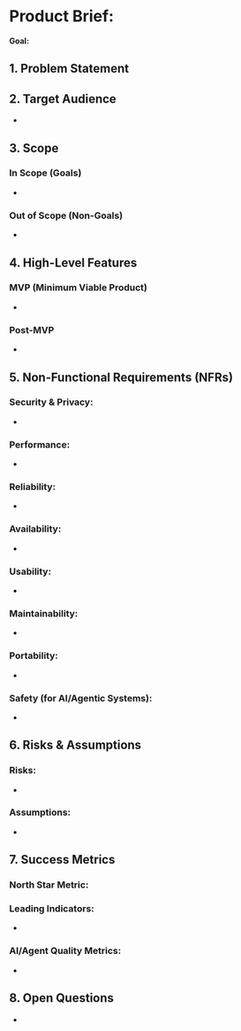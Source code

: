 # Product Brief: <!-- ${Topic Name} -->

**Goal:** <!-- ${A clear, one-sentence statement of the desired outcome.} -->

## 1. Problem Statement

<!-- ${Describe the user-validated problem in 2-3 paragraphs. What pain point are we solving? Why does it matter?} -->

## 2. Target Audience

- <!-- ${Define the primary user personas and market segments. Include any relevant market notes, especially for the UAE context. Cite sources for regulatory or market claims.} -->

## 3. Scope

### In Scope (Goals)

- <!-- ${List the top 5-7 primary objectives for this product/feature.} -->

### Out of Scope (Non-Goals)

- <!-- ${List what is explicitly not being built to prevent scope creep.} -->

## 4. High-Level Features

### MVP (Minimum Viable Product)

- <!-- ${List the core features required for the initial launch, mapped from Q&A and best practices.} -->

### Post-MVP

- <!-- ${List features planned for future releases.} -->

## 5. Non-Functional Requirements (NFRs)
<!-- ${Based on ISO/IEC 25010, Q&A, and global best practices.} -->
### **Security & Privacy:**

- <!-- ${Specify requirements, e.g., "Adherence to OWASP ASVS Level 2," "Data encryption at rest and in transit."} -->

### **Performance:**

- <!-- ${Specify metrics, e.g., "API response time < 200ms," "Page load time < 2s."} -->

### **Reliability:**

- <!-- ${Specify requirements, e.g., "System must handle X concurrent users without degradation."} -->

### **Availability:**

- <!-- ${Specify uptime, e.g., "99.9% uptime."} -->

### **Usability:**

- <!-- ${Specify standards, e.g., "WCAG 2.1 AA compliance."} -->

### **Maintainability:**

- <!-- ${Specify requirements, e.g., "Code coverage > 80%."} -->

### **Portability:**

- <!-- ${Specify requirements, e.g., "Runs on any major cloud provider."} -->

### **Safety (for AI/Agentic Systems):**

- <!-- ${Specify guardrails, e.g., "Agent actions must require user confirmation for destructive operations."} -->

## 6. Risks & Assumptions

### **Risks:**

- <!-- ${List potential risks (technical, market, operational) and mitigation strategies.} -->

### **Assumptions:**

- <!-- ${List the core assumptions this brief is based on.} -->

## 7. Success Metrics

### **North Star Metric:** <!-- ${The single most important metric for success.} -->
  
### **Leading Indicators:**

- <!-- ${List 5-7 metrics that predict future success.} -->

### **AI/Agent Quality Metrics:**

- <!-- ${e.g., Task success rate, latency, safety flag triggers, human-in-the-loop intervention rate.} -->

## 8. Open Questions

- <!-- ${List up to 10 prioritized questions that need answers to move forward.} -->
